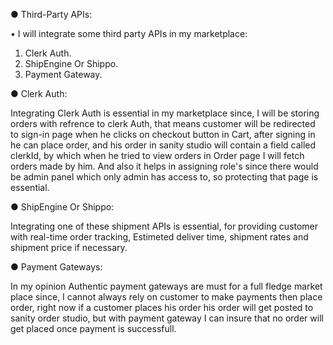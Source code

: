 ● Third-Party APIs:

• I will integrate some third party APIs in my marketplace:

1. Clerk Auth.
2. ShipEngine Or Shippo.
3. Payment Gateway.

● Clerk Auth: 

Integrating Clerk Auth is essential in my marketplace since, I will be storing orders with refrence to clerk Auth, that means customer will be redirected to sign-in page when he clicks on checkout button in Cart, after signing in he can place order, and his order in sanity studio will contain a field called clerkId, by which when he tried to view orders in Order page I will fetch orders made by him. And also it helps in assigning role's since there would be admin panel which only admin has access to, so protecting that page is essential.

● ShipEngine Or Shippo:

Integrating one of these shipment APIs is essential, for providing customer with real-time order tracking, Estimeted deliver time, shipment rates and shipment price if necessary.

● Payment Gateways:

In my opinion Authentic payment gateways are must for a full fledge market place since, I cannot always rely on customer to make payments then place order, right now if a customer places his order his order will get posted to sanity order studio, but with payment gateway I can insure that no order will get placed once payment is successfull.